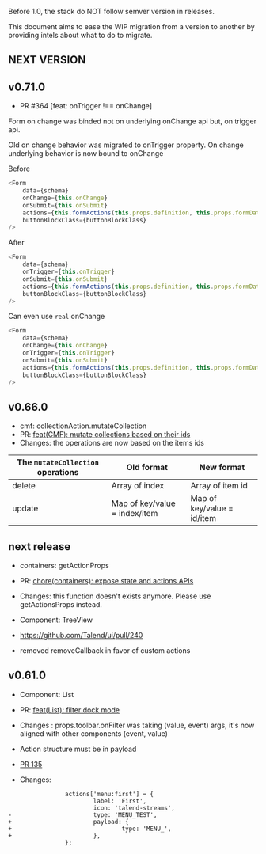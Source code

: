 Before 1.0, the stack do NOT follow semver version in releases.

This document aims to ease the WIP migration from a version to another by providing intels about what to do to migrate.

## NEXT VERSION


## v0.71.0

* PR #364 [feat: onTrigger !== onChange]

Form on change was binded not on underlying onChange api but,
on trigger api.

Old on change behavior was migrated to onTrigger property.
On change underlying behavior is now bound to onChange

Before
```javascript
<Form
	data={schema}
	onChange={this.onChange}
	onSubmit={this.onSubmit}
	actions={this.formActions(this.props.definition, this.props.formData.label, onCancelAction)}
	buttonBlockClass={buttonBlockClass}
/>
```
After
```javascript
<Form
	data={schema}
	onTrigger={this.onTrigger}
	onSubmit={this.onSubmit}
	actions={this.formActions(this.props.definition, this.props.formData.label, onCancelAction)}
	buttonBlockClass={buttonBlockClass}
/>
```
Can even use `real` onChange
```javascript
<Form
	data={schema}
	onChange={this.onChange}
	onTrigger={this.onTrigger}
	onSubmit={this.onSubmit}
	actions={this.formActions(this.props.definition, this.props.formData.label, onCancelAction)}
	buttonBlockClass={buttonBlockClass}
/>
```

## v0.66.0
* cmf: collectionAction.mutateCollection
* PR: [feat(CMF): mutate collections based on their ids](https://github.com/Talend/ui/pull/264)
* Changes: the operations are now based on the items ids

| The `mutateCollection` operations | Old format | New format |
|---|---|---|
| delete | Array of index | Array of item id |
| update | Map of key/value = index/item | Map of key/value = id/item |

## next release
* containers: getActionProps
* PR: [chore(containers): expose state and actions APIs](https://github.com/Talend/ui/pull/146)
* Changes: this function doesn't exists anymore. Please use getActionsProps instead.

* Component: TreeView
* https://github.com/Talend/ui/pull/240
* removed removeCallback in favor of custom actions

## v0.61.0
* Component: List
* PR: [feat(List): filter dock mode](https://github.com/Talend/ui/pull/74)
* Changes : props.toolbar.onFilter was taking (value, event) args, it's now aligned with other components (event, value)


* Action structure must be in payload
* [PR 135](https://github.com/Talend/ui/pull/135)
* Changes:

```
                actions['menu:first'] = {
                        label: 'First',
                        icon: 'talend-streams',
-                       type: 'MENU_TEST',
+                       payload: {
+                               type: 'MENU_',
+                       },
                };
```
